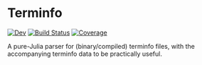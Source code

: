 # Terminfo

<!-- [![Stable](https://img.shields.io/badge/docs-stable-blue.svg)](https://JuliaLang.github.io/Terminfo.jl/stable/) -->
[![Dev](https://img.shields.io/badge/docs-dev-blue.svg)](https://JuliaLang.github.io/Terminfo.jl/dev/)
[![Build Status](https://github.com/JuliaLang/Terminfo.jl/actions/workflows/CI.yml/badge.svg?branch=main)](https://github.com/JuliaLang/Terminfo.jl/actions/workflows/CI.yml?query=branch%3Amain)
[![Coverage](https://codecov.io/gh/JuliaLang/Terminfo.jl/branch/main/graph/badge.svg)](https://codecov.io/gh/JuliaLang/Terminfo.jl)

A pure-Julia parser for (binary/compiled) terminfo files, with the accompanying
terminfo data to be practically useful.

